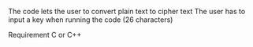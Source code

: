 The code lets the user to convert plain text to cipher text
The user has to input a key when running the code (26 characters)

Requirement
C or C++
